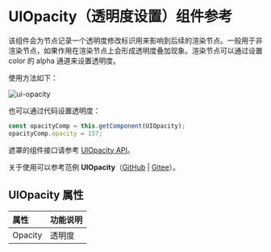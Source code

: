 # UIOpacity（透明度设置）组件参考

该组件会为节点记录一个透明度修改标识用来影响到后续的渲染节点。一般用于非渲染节点，如果作用在渲染节点上会形成透明度叠加现象。渲染节点可以通过设置 color 的 alpha 通道来设置透明度。

使用方法如下：

![ui-opacity](uiopacity/ui-opacity.png)

也可以通过代码设置透明度：

```ts
const opacityComp = this.getComponent(UIOpacity);
opacityComp.opacity = 157;
```

遮罩的组件接口请参考 [UIOpacity API](__APIDOC__/zh/#/docs/3.3/zh/ui/Class/UIOpacity)。

关于使用可以参考范例 **UIOpacity**（[GitHub](https://github.com/cocos-creator/test-cases-3d/tree/v3.3/assets/cases/ui/other/opacity) | [Gitee](https://gitee.com/mirrors_cocos-creator/test-cases-3d/tree/v3.3/assets/cases/ui/other/opacity)）。

## UIOpacity 属性

| 属性  |   功能说明           |
| :-------------- | :----------- |
| Opacity           | 透明度 |
